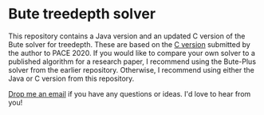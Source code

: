 # Bute treedepth solver

This repository contains a Java version and an updated C version of the Bute solver for treedepth.  These are based on the [C version](https://github.com/jamestrimble/pace2020-treedepth-solvers) submitted by the author to PACE 2020.  If you would like to compare your own solver to a published algorithm for a research paper, I recommend using the Bute-Plus solver from the earlier repository.  Otherwise, I recommend using either the Java or C version from this repository.

[Drop me an email](mailto:j.trimble.1@research.gla.ac.uk) if you have any questions or ideas.  I'd love to hear from you!
